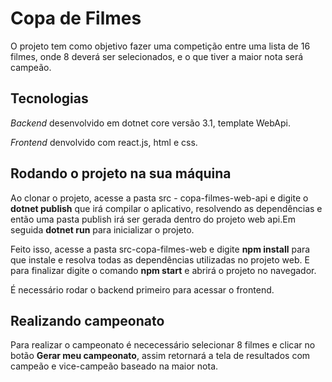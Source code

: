 # Copa de Filmes
O projeto tem como objetivo fazer uma competição entre uma lista de 16 filmes, onde 8 deverá ser selecionados, e o que tiver a maior nota será campeão. 

## Tecnologias 
*Backend* desenvolvido em dotnet core versão 3.1, template WebApi.

*Frontend* denvolvido com react.js, html e css.

## Rodando o projeto na sua máquina 

Ao clonar o projeto, acesse a pasta src - copa-filmes-web-api e digite o **dotnet publish** que irá compilar o aplicativo, resolvendo as dependências e então uma
pasta publish irá ser gerada dentro do projeto web api.Em seguida **dotnet run** para inicializar o projeto.

Feito isso, acesse a pasta src-copa-filmes-web e digite **npm install** para que instale e resolva todas as dependências utilizadas no projeto web. E para finalizar
digite o comando **npm start** e abrirá o projeto no navegador.

É necessário rodar o backend primeiro para acessar o frontend.


## Realizando campeonato
Para realizar o campeonato é nececessário selecionar 8 filmes e clicar no botão **Gerar meu campeonato**, assim retornará a tela de resultados com campeão
e vice-campeão baseado na maior nota.
